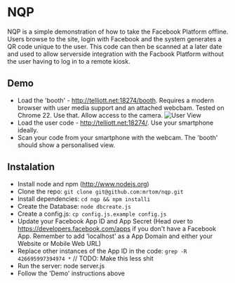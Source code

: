 NQP
=======================

NQP is a simple demonstration of how to take the Facebook Platform offline. Users browse to the site, login with Facebook and the system generates a QR code unique to the user. This code can then be scanned at a later date and used to allow serverside integration with the Facbook Platform without the user having to log in to a remote kiosk.

## Demo
 * Load the 'booth' - http://telliott.net:18274/booth. Requires a modern browser with user media support and an attached webcbam. Tested on Chrome 22. Use that. Allow access to the camera. ![User View](https://github.com/mrtom/nqp/raw/master/docs/images/UserView.png  "Optional title")
 * Load the user code - http://telliott.net:18274/. Use your smartphone ideally.
 * Scan your code from your smartphone with the webcam. The 'booth' should show a personalised view.

## Instalation

 * Install node and npm (http://www.nodejs.org)
 * Clone the repo: `git clone git@github.com:mrtom/nqp.git`
 * Install dependencies: `cd nqp && npm installi`
 * Create the Database: `node dbcreate.js`
 * Create a config.js: `cp config.js.example config.js`
 * Update your Facebook App ID and App Secret (Head over to https://developers.facebook.com/apps if you don't have a Facebook App. Remember to add 'localhost' as a App Domain and either your Website or Mobile Web URL)
 * Replace other instances of the App ID in the code: `grep -R 426695997394974 *` // TODO: Make this less shit
 * Run the server: node server.js
 * Follow the 'Demo' instructions above
